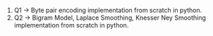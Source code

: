 1. Q1 -> Byte pair encoding implementation from scratch in python.	
2. Q2 -> Bigram Model, Laplace Smoothing, Knesser Ney Smoothing implementation from scratch in python.
